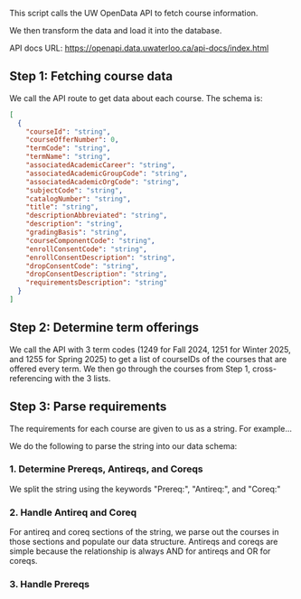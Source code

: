 This script calls the UW OpenData API to fetch course information.

We then transform the data and load it into the database.

API docs URL: https://openapi.data.uwaterloo.ca/api-docs/index.html

## Step 1: Fetching course data

We call the API route to get data about each course. The schema is:

```json
[
  {
    "courseId": "string",
    "courseOfferNumber": 0,
    "termCode": "string",
    "termName": "string",
    "associatedAcademicCareer": "string",
    "associatedAcademicGroupCode": "string",
    "associatedAcademicOrgCode": "string",
    "subjectCode": "string",
    "catalogNumber": "string",
    "title": "string",
    "descriptionAbbreviated": "string",
    "description": "string",
    "gradingBasis": "string",
    "courseComponentCode": "string",
    "enrollConsentCode": "string",
    "enrollConsentDescription": "string",
    "dropConsentCode": "string",
    "dropConsentDescription": "string",
    "requirementsDescription": "string"
  }
]
```

## Step 2: Determine term offerings

We call the API with 3 term codes (1249 for Fall 2024, 1251 for Winter 2025, and 1255 for Spring 2025) to get a list of courseIDs of the courses that are offered every term. We then go through the courses from Step 1, cross-referencing with the 3 lists.

## Step 3: Parse requirements

The requirements for each course are given to us as a string. For example...

We do the following to parse the string into our data schema:

### 1. Determine Prereqs, Antireqs, and Coreqs

We split the string using the keywords "Prereq:", "Antireq:", and "Coreq:"

### 2. Handle Antireq and Coreq

For antireq and coreq sections of the string, we parse out the courses in those sections and populate our data structure. Antireqs and coreqs are simple because the relationship is always AND for antireqs and OR for coreqs.

### 3. Handle Prereqs
